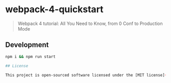 # webpack-4-quickstart
> Webpack 4 tutorial: All You Need to Know, from 0 Conf to Production Mode

## Development

```bash
npm i && npm run start

## License

This project is open-sourced software licensed under the [MIT license](http://opensource.org/licenses/MIT).
